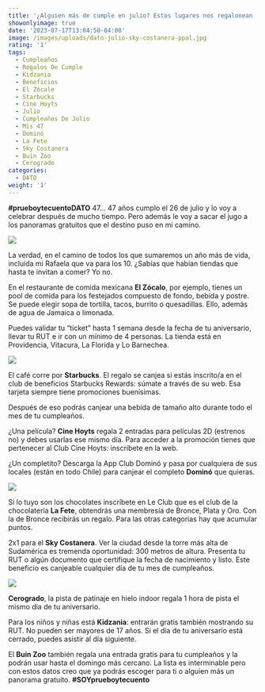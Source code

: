 ```yaml
---
title: '¿Alguien más de cumple en julio? Estos lugares nos regalonean '
showonlyimage: true
date: '2023-07-17T13:04:50-04:00'
image: /images/uploads/dato-julio-sky-costanera-ppal.jpg
rating: '1'
tags:
  - Cumpleaños
  - Regalos De Cumple
  - Kidzania
  - Beneficios
  - El Zócale
  - Starbucks
  - Cine Hoyts
  - Julio
  - Cumpleaños De Julio
  - Mis 47
  - Dominó
  - La Fete
  - Sky Costanera
  - Buin Zoo
  - Cerogrado
categories:
  - DATO
weight: '1'
---
```

**\#prueboytecuentoDATO** 47… 47 años cumplo el 26 de julio y lo voy a celebrar después de mucho tiempo. Pero además le voy a sacar el jugo a los panoramas gratuitos que el destino puso en mi camino.

<!--more-->

![](/images/uploads/dato-julio-sky-costanera-ppal.jpg)

La verdad, en el camino de todos los que sumaremos un año más de vida, incluida mi Rafaela que va para los 10. ¿Sabías que habían tiendas que hasta te invitan a comer? Yo no.

En el restaurante de comida mexicana **El Zócalo**, por ejemplo, tienes un pool de comida para los festejados compuesto de fondo, bebida y postre. Se puede elegir sopa de tortilla, tacos, burrito o quesadillas. Ello, además de agua de Jamaica o limonada.

Puedes validar tu “ticket” hasta 1 semana desde la fecha de tu aniversario, llevar tu RUT e ir con un mínimo de 4 personas. La tienda está en Providencia, Vitacura, La Florida y Lo Barnechea.

![](/images/uploads/dato-julio-starbucks.jpeg)

El café corre por **Starbucks**. El regalo se canjea si estás inscrito/a en el club de beneficios Starbucks Rewards: súmate a través de su web. Esa tarjeta siempre tiene promociones buenísimas.

Después de eso podrás canjear una bebida de tamaño alto durante todo el mes de tu cumpleaños. 

¿Una película? **Cine Hoyts** regala 2 entradas para películas 2D (estrenos no) y debes usarlas ese mismo día. Para acceder a la promoción tienes que pertenecer al Club Cine Hoyts: inscríbete en la web.

¿Un completito? Descarga la App Club Dominó y pasa por cualquiera de sus locales (están en todo Chile) para canjear el completo **Dominó** que quieras.

![](/images/uploads/dato-julio-domino.jpg)

Si lo tuyo son los chocolates inscríbete en Le Club que es el club de la chocolatería **La Fete**, obtendrás una membresía de Bronce, Plata y Oro. Con la de Bronce recibirás un regalo. Para las otras categorías hay que acumular puntos.

2x1 para el **Sky Costanera**. Ver la ciudad desde la torre más alta de Sudamérica es tremenda oportunidad: 300 metros de altura. Presenta tu RUT o algún documento que certifique la fecha de nacimiento y listo. Este beneficio es canjeable cualquier día de tu mes de cumpleaños.

![](/images/uploads/dato-julio-la-fete.jpg)

**Cerogrado**, la pista de patinaje en hielo indoor regala 1 hora de pista el mismo día de tu aniversario.

Para los niños y niñas está **Kidzania**: entrarán gratis también mostrando su RUT. No pueden ser mayores de 17 años. Si el día de tu aniversario está cerrado, puedes asistir al día siguiente.

El **Buin Zoo** también regala una entrada gratis para tu cumpleaños y la podrán usar hasta el domingo más cercano. La lista es interminable pero con estos datos creo que ya podrás escoger para ti o alguien más un panorama gratuito. **\#SOYprueboytecuento**
